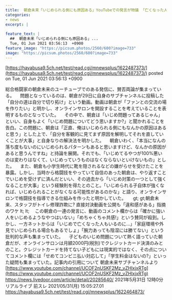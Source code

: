 ```yaml
---
title:  朝倉未来「いじめられる側にも原因ある」YouTubeでの発言が物議 「亡くなった人もいるのに」批判も  ★5  
categories:
- news
excerpt: |
  
feature_text: |
  ##  朝倉未来「いじめられる側にも原因ある」...
  Tue, 01 Jun 2021 03:56:13  +0900
feature_image: "https://picsum.photos/2560/600?image=733"
image: "https://picsum.photos/2560/600?image=733"
---
```


[https://hayabusa9.5ch.net/test/read.cgi/mnewsplus/1622487373/](https://hayabusa9.5ch.net/test/read.cgi/mnewsplus/1622487373/)
posted on Tue, 01 Jun 2021 03:56:13  +0900

<!--more-->

総合格闘家の朝倉未来のユーチューブでのある発信に、賛否両論が集まっている。 　問題となっているのは、朝倉が29日に自身のサブチャンネルに投稿した「自分の道は自分で切り拓け」という動画。動画は朝倉が「ファンとの交流の場を作りたい」と明かし、オンラインサロンを開設することを考えていることを表明するものとなっていた。 　その中で、朝倉は「いじめ問題ってあるじゃん」といい、自身もよく「いじめ問題についてどう思いますか?」と聞かれることを告白。この問題に、朝倉は「正直、俺はいじめられる側にもなんかの原因はあると思う」とした上で、「自分を客観的に見てまず原因を解明してそれを直していくことが大事」と自身なりの解決法を明かした。 　朝倉いわく、「本当になんの落ち度もないのにいじめられるパターンもあると思いますけど、なんかの原因があると思うんですね」と持論を展開。それでも、「いじめてるやつが100%悪いのは変わりはなくて、いじめっていうものはなくならないといけないもの」とした。 　また、朝倉も小学生時代に靴を隠されるなどの嫌がらせを受けたことを暴露。しかし、当時から格闘技をやっていて自信のあった朝倉は、やり返すことでいじめを受けずに済んだといい、その過去から「いじめ対策の一つとして強くなることが大事」という経験則を得たとのこと。「いじめられる子自体が強くなれば、いじめられることがなくなる可能性があるのかな」と語り、オンラインサロンで格闘技を指導できる仕組みを作ったと明かしていた。 　 gt; gt;朝倉未来、スタッフがトイレ修理詐欺に? 直接対決動画を公開も「違和感がある」指摘のワケ lt; lt; 　この朝倉の一連の発言に、動画のコメント欄からは「確かに強い人をいじめるようなやつはいない」「めちゃくちゃ共感!」という賛同が殺到。しかし、一方ネットからは「いじめで亡くなった人もいるのに…」「家庭環境や外見でいじめられる場合もあるでしょ」「腕力あっても陰湿には勝てない」という批判的な声も集まっていた。 　子どものいじめ問題について熱く語っていた朝倉だが、オンラインサロンは月額2000円(税別)でクレジットカード決済のみとのこと。クレジットカードを持てない子どもには現実的ではなく、その点についてコメント欄には「せめてコンビニ払い対応して」「学生料金はないの?」といった疑問も集まっていた。記事内の引用について 朝倉未来サブチャンネルより [https://www.youtube.com/channel/UCOF2nUSKF2Mz_vZHlxjxRTg](https://www.youtube.com/channel/UCOF2nUSKF2Mz_vZHlxjxRTg) https://news.livedoor.com/article/detail/20285640/ 2021年5月31日 12時0分 リアルライブ 前スレ 2021/05/31(月) 15:05:27.01 https://hayabusa9.5ch.net/test/read.cgi/mnewsplus/1622464873/

